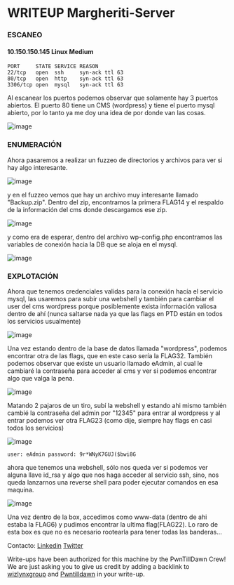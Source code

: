 # WRITEUP Margheriti-Server

### ESCANEO
#### 	10.150.150.145	Linux	Medium

```
PORT     STATE SERVICE REASON
22/tcp   open  ssh     syn-ack ttl 63
80/tcp   open  http    syn-ack ttl 63
3306/tcp open  mysql   syn-ack ttl 63
```
Al escanear los puertos podemos observar que solamente hay 3 puertos abiertos.
El puerto 80 tiene un CMS (wordpress) y tiene el puerto mysql abierto, por lo tanto ya me doy una idea de por donde van las cosas.

![image](https://user-images.githubusercontent.com/78449089/120096773-f762d480-c0f2-11eb-91af-01cdc10f3638.png)


### ENUMERACIÓN

Ahora pasaremos a realizar un fuzzeo de directorios y archivos para ver si hay algo interesante.

![image](https://user-images.githubusercontent.com/78449089/120097637-3a26ab80-c0f7-11eb-8e1d-3c57de15b6ff.png)

y en el fuzzeo vemos que hay un archivo muy interesante llamado "Backup.zip".
Dentro del zip, encontramos la primera FLAG14 y el respaldo de la información del cms donde descargamos ese zip.

![image](https://user-images.githubusercontent.com/78449089/120097842-47906580-c0f8-11eb-8b8e-14bdc4fa5e3a.png)

y como era de esperar, dentro del archivo wp-config.php encontramos las variables de conexión hacia la DB que se aloja en el mysql.

![image](https://user-images.githubusercontent.com/78449089/120097929-abb32980-c0f8-11eb-88c4-642b501229ab.png)


### EXPLOTACIÓN 

Ahora que tenemos credenciales validas para la conexión hacía el servicio mysql, las usaremos para subir una webshell y también para cambiar el user del cms wordpress porque posiblemente exista información valiosa dentro de ahí (nunca saltarse nada ya que las flags en PTD están en todos los servicios usualmente)

![image](https://user-images.githubusercontent.com/78449089/120098060-66432c00-c0f9-11eb-9ebb-62ce73b176a5.png)

Una vez estando dentro de la base de datos llamada "wordpress", podemos encontrar otra de las flags, que en este caso sería la FLAG32. También podemos observar que existe un usuario llamado eAdmin, al cual le cambiaré la contraseña para acceder al cms y ver si podemos encontrar algo que valga la pena.


![image](https://user-images.githubusercontent.com/78449089/120098463-bcb16a00-c0fb-11eb-80de-8ae67abd68c5.png)

Matando 2 pajaros de un tiro, subí la webshell y estando ahi mismo también cambié la contraseña del admin por "12345" para entrar al wordpress y al entrar podemos ver otra FLAG23 (como dije, siempre hay flags en casi todos los servicios)

![image](https://user-images.githubusercontent.com/78449089/120098524-fbdfbb00-c0fb-11eb-8900-42b3e4ad3bcf.png)

`user: eAdmin password: 9r*WNyK7GUJ($bwi8G `

ahora que tenemos una webshell, sólo nos queda ver si podemos ver alguna llave id_rsa y algo que nos haga acceder al servicio ssh, sino, nos queda lanzarnos una reverse shell para poder ejecutar comandos en esa maquina.

![image](https://user-images.githubusercontent.com/78449089/120101124-1b7de000-c10a-11eb-8e43-c9b7d2ece096.png)

Una vez dentro de la box, accedimos como www-data (dentro de ahi estaba la FLAG6) y pudimos encontrar la ultima flag(FLAG22). Lo raro de esta box es que no es necesario rootearla para tener todas las banderas... 



Contacto: [Linkedin](www.linkedin.com/in/JairR) [Twitter](https://twitter.com/_niggurath_)


Write-ups have been authorized for this machine by the PwnTillDawn Crew! We are just asking you to give us credit by adding a backlink to [wizlynxgroup](https://www.wizlynxgroup.com/) and [Pwntilldawn](https://online.pwntilldawn.com/) in your write-up.
